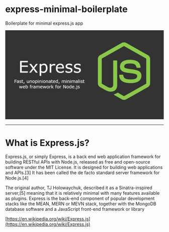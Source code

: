 # express-minimal-boilerplate
Boilerplate for minimal express.js app

![image info](./logo.png)

---

# What is Express.js?

Express.js, or simply Express, is a back end web application framework for building RESTful APIs with Node.js, released as free and open-source software under the MIT License. It is designed for building web applications and APIs.[3] It has been called the de facto standard server framework for Node.js.[4]

The original author, TJ Holowaychuk, described it as a Sinatra-inspired server,[5] meaning that it is relatively minimal with many features available as plugins. Express is the back-end component of popular development stacks like the MEAN, MERN or MEVN stack, together with the MongoDB database software and a JavaScript front-end framework or library

[https://en.wikipedia.org/wiki/Express.js](https://en.wikipedia.org/wiki/Express.js)

